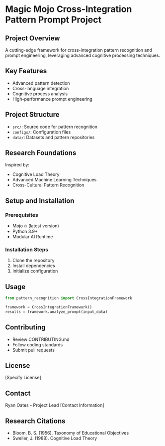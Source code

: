 # Magic Mojo Cross-Integration Pattern Prompt Project

## Project Overview
A cutting-edge framework for cross-integration pattern recognition and prompt engineering, leveraging advanced cognitive processing techniques.

## Key Features
- Advanced pattern detection
- Cross-language integration
- Cognitive process analysis
- High-performance prompt engineering

## Project Structure
- `src/`: Source code for pattern recognition
- `configs/`: Configuration files
- `data/`: Datasets and pattern repositories

## Research Foundations
Inspired by:
- Cognitive Load Theory
- Advanced Machine Learning Techniques
- Cross-Cultural Pattern Recognition

## Setup and Installation
### Prerequisites
- Mojo 🔥 (latest version)
- Python 3.9+
- Modular AI Runtime

### Installation Steps
1. Clone the repository
2. Install dependencies
3. Initialize configuration

## Usage
```python
from pattern_recognition import CrossIntegrationFramework

framework = CrossIntegrationFramework()
results = framework.analyze_prompt(input_data)
```

## Contributing
- Review CONTRIBUTING.md
- Follow coding standards
- Submit pull requests

## License
[Specify License]

## Contact
Ryan Oates - Project Lead
[Contact Information]

## Research Citations
- Bloom, B. S. (1956). Taxonomy of Educational Objectives
- Sweller, J. (1988). Cognitive Load Theory
